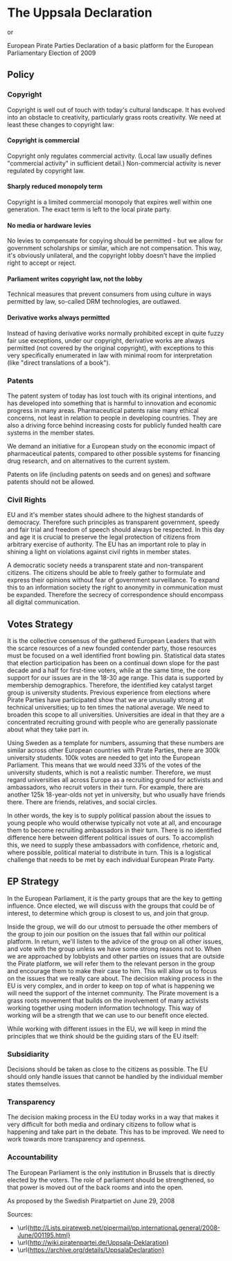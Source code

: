 # The Uppsala Declaration

or 

European Pirate Parties Declaration of a basic platform for the European Parliamentary Election of 2009  

## Policy 

### Copyright 

Copyright is well out of touch with today's cultural landscape. It has evolved into an obstacle to creativity, particularly grass roots creativity. We need at least these changes to copyright law: 

#### Copyright is commercial 

Copyright only regulates commercial activity. (Local law usually defines "commercial activity" in sufficient detail.) Non-commercial activity is never regulated by copyright law. 

#### Sharply reduced monopoly term 

Copyright is a limited commercial monopoly that expires well within one generation. The exact term is left to the local pirate party. 

#### No media or hardware levies 

No levies to compensate for copying should be permitted - but we 
allow for government scholarships or similar, which are not compensation. This way, it's obviously 
unilateral, and the copyright lobby doesn't have the implied right to accept or reject. 

#### Parliament writes copyright law, not the lobby 

Technical measures that prevent consumers from 
using culture in ways permitted by law, so-called DRM technologies, are outlawed. 

#### Derivative works always permitted 

Instead of having derivative works normally prohibited except 
in quite fuzzy fair use exceptions, under our copyright, derivative works are always permitted (not 
covered by the original copyright), with exceptions to this very specifically enumerated in law 
with minimal room for interpretation (like "direct translations of a book"). 

### Patents 

The patent system of today has lost touch with its original intentions, and has developed into 
something that is harmful to innovation and economic progress in many areas. 
Pharmaceutical patents raise many ethical concerns, not least in relation to people in developing 
countries. They are also a driving force behind increasing costs for publicly funded health care 
systems in the member states. 

We demand an initiative for a European study on the economic impact of pharmaceutical patents, compared to other possible systems for financing drug research, and on alternatives to the current system. 

Patents on life (including patents on seeds and on genes) and software patents should not be allowed. 

### Civil Rights 

EU and it's member states should adhere to the highest standards of democracy. Therefore such 
principles as transparent government, speedy and fair trial and freedom of speech should always 
be respected. In this day and age it is crucial to preserve the legal protection of citizens from 
arbitrary exercise of authority. The EU has an important role to play in shining a light on violations 
against civil rights in member states. 

A democratic society needs a transparent state and non-transparent citizens. The citizens should 
be able to freely gather to formulate and express their opinions without fear of government 
surveillance. To expand this to an information society the right to anonymity in communication 
must be expanded. Therefore the secrecy of correspondence should encompass all digital 
communication. 

## Votes Strategy 

It is the collective consensus of the gathered European Leaders that with the scarce resources of a 
new founded contender party, those resources must be focused on a well identified front bowling 
pin. Statistical data states that election participation has been on a continual down slope for the 
past decade and a half for first-time voters, while at the same time, the core support for our issues 
are in the 18-30 age range. This data is supported by membership demographics. 
Therefore, the identified key catalyst target group is university students. Previous experience from 
elections where Pirate Parties have participated show that we are unusually strong at technical 
universities; up to ten times the national average. We need to broaden this scope to all 
universities. Universities are ideal in that they are a concentrated recruiting ground with people 
who are generally passionate about what they take part in. 

Using Sweden as a template for numbers, assuming that these numbers are similar across other 
European countries with Pirate Parties, there are 300k university students. 100k votes are needed 
to get into the European Parliament. This means that we would need 33% of the votes of the 
university students, which is not a realistic number. Therefore, we must regard universities all 
across Europe as a recruiting ground for activists and ambassadors, who recruit voters in their 
turn. For example, there are another 125k 18-year-olds not yet in university, but who usually have 
friends there. There are friends, relatives, and social circles. 

In other words, the key is to supply political passion about the issues to young people who would 
otherwise typically not vote at all, and encourage them to become recruiting ambassadors in their 
turn. There is no identified difference here between different political issues of ours. 
To accomplish this, we need to supply these ambassadors with confidence, rhetoric and, where 
possible, political material to distribute in turn. This is a logistical challenge that needs to be met 
by each individual European Pirate Party. 

## EP Strategy 

In the European Parliament, it is the party groups that are the key to getting influence. Once 
elected, we will discuss with the groups that could be of interest, to determine which group is 
closest to us, and join that group. 

Inside the group, we will do our utmost to persuade the other members of the group to join our 
position on the issues that fall within our political platform. In return, we'll listen to the advice of 
the group on all other issues, and vote with the group unless we have some strong reasons not to. 
When we are approached by lobbyists and other parties on issues that are outside the Pirate 
platform, we will refer them to the relevant person in the group and encourage them to make their 
case to him. This will allow us to focus on the issues that we really care about. 
The decision making process in the EU is very complex, and in order to keep on top of what is 
happening we will need the support of the internet community. The Pirate movement is a grass 
roots movement that builds on the involvement of many activists working together using modern 
information technology. This way of working will be a strength that we can use to our benefit once 
elected. 

While working with different issues in the EU, we will keep in mind the principles that we think 
should be the guiding stars of the EU itself: 

### Subsidiarity 

Decisions should be taken as close to the citizens as possible. The EU should only 
handle issues that cannot be handled by the individual member states themselves. 

### Transparency

The decision making process in the EU today works in a way that makes it very 
difficult for both media and ordinary citizens to follow what is happening and take part in the 
debate. This has to be improved. We need to work towards more transparency and openness. 

### Accountability 

The European Parliament is the only institution in Brussels that is directly elected by the voters. The role of parliament should be strengthened, so that power is moved out of the back rooms and into the open. 

As proposed by the Swedish Piratpartiet on June 29, 2008 

Sources: 
- \url{http://Lists.pirateweb.net/pipermail/pp.internationaLgeneral/2008-June/001195.html}
- \url{http://wiki.piratenpartei.de/Uppsala-Deklaration}
- \url{https://archive.org/details/UppsalaDeclaration}
